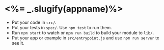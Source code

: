 # <%= _.slugify(appname)%>

 * Put your code in `src/`.
 * Put your tests in `spec/`. Use `npm test` to run them.
 * Run `npm start` to watch or `npm run build` to build your module to `lib/`.
 * Put your app or example in `src/entrypoint.js` and use `npm run server` to see it.

